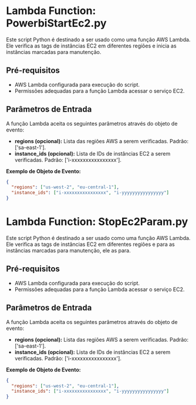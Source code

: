 # Lambda Function: PowerbiStartEc2.py

Este script Python é destinado a ser usado como uma função AWS Lambda. Ele verifica as tags de instâncias EC2 em diferentes regiões e inicia as instâncias marcadas para manutenção.

## Pré-requisitos

- AWS Lambda configurada para execução do script.
- Permissões adequadas para a função Lambda acessar o serviço EC2.

## Parâmetros de Entrada

A função Lambda aceita os seguintes parâmetros através do objeto de evento:

- **regions (opcional):** Lista das regiões AWS a serem verificadas. Padrão: ['sa-east-1'].
- **instance_ids (opcional):** Lista de IDs de instâncias EC2 a serem verificadas. Padrão: ['i-xxxxxxxxxxxxxxxx'].

**Exemplo de Objeto de Evento:**
```json
{
  "regions": ["us-west-2", "eu-central-1"],
  "instance_ids": ["i-xxxxxxxxxxxxxxxx", "i-yyyyyyyyyyyyyyyy"]
}
```

# Lambda Function: StopEc2Param.py

Este script Python é destinado a ser usado como uma função AWS Lambda. Ele verifica as tags de instâncias EC2 em diferentes regiões e para as instâncias marcadas para manutenção, ele as para.

## Pré-requisitos

- AWS Lambda configurada para execução do script.
- Permissões adequadas para a função Lambda acessar o serviço EC2.

## Parâmetros de Entrada

A função Lambda aceita os seguintes parâmetros através do objeto de evento:

- **regions (opcional):** Lista das regiões AWS a serem verificadas. Padrão: ['sa-east-1'].
- **instance_ids (opcional):** Lista de IDs de instâncias EC2 a serem verificadas. Padrão: ['i-xxxxxxxxxxxxxxxx'].

**Exemplo de Objeto de Evento:**
```json
{
  "regions": ["us-west-2", "eu-central-1"],
  "instance_ids": ["i-xxxxxxxxxxxxxxxx", "i-yyyyyyyyyyyyyyyy"]
}
```
